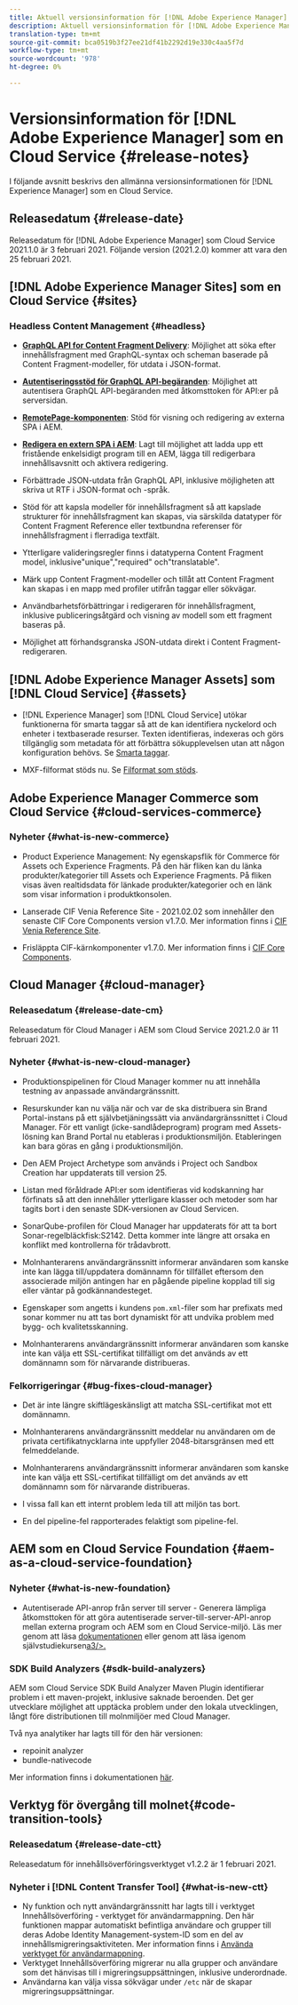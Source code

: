 ```yaml
---
title: Aktuell versionsinformation för [!DNL Adobe Experience Manager] som en Cloud Service.
description: Aktuell versionsinformation för [!DNL Adobe Experience Manager] som en Cloud Service.
translation-type: tm+mt
source-git-commit: bca0519b3f27ee21df41b2292d19e330c4aa5f7d
workflow-type: tm+mt
source-wordcount: '978'
ht-degree: 0%

---
```



# Versionsinformation för [!DNL Adobe Experience Manager] som en Cloud Service {#release-notes}

I följande avsnitt beskrivs den allmänna versionsinformationen för [!DNL Experience Manager] som en Cloud Service.

## Releasedatum {#release-date}

Releasedatum för [!DNL Adobe Experience Manager] som Cloud Service 2021.1.0 är 3 februari 2021.
Följande version (2021.2.0) kommer att vara den 25 februari 2021.

## [!DNL Adobe Experience Manager Sites] som en Cloud Service  {#sites}

### Headless Content Management {#headless}

* **[GraphQL API for Content Fragment Delivery](/help/assets/content-fragments/graphql-api-content-fragments.md)**: Möjlighet att söka efter innehållsfragment med GraphQL-syntax och scheman baserade på Content Fragment-modeller, för utdata i JSON-format.

* **[Autentiseringsstöd för GraphQL API-begäranden](/help/assets/content-fragments/graphql-authentication-content-fragments.md)**: Möjlighet att autentisera GraphQL API-begäranden med åtkomsttoken för API:er på serversidan.

* **[RemotePage-komponenten](/help/implementing/developing/hybrid/remote-page.md)**: Stöd för visning och redigering av externa SPA i AEM.

* **[Redigera en extern SPA i AEM](/help/implementing/developing/hybrid/editing-external-spa.md)**: Lagt till möjlighet att ladda upp ett fristående enkelsidigt program till en AEM, lägga till redigerbara innehållsavsnitt och aktivera redigering.

* Förbättrade JSON-utdata från GraphQL API, inklusive möjligheten att skriva ut RTF i JSON-format och -språk.

* Stöd för att kapsla modeller för innehållsfragment så att kapslade strukturer för innehållsfragment kan skapas, via särskilda datatyper för Content Fragment Reference eller textbundna referenser för innehållsfragment i flerradiga textfält.

* Ytterligare valideringsregler finns i datatyperna Content Fragment model, inklusive&quot;unique&quot;,&quot;required&quot; och&quot;translatable&quot;.

* Märk upp Content Fragment-modeller och tillåt att Content Fragment kan skapas i en mapp med profiler utifrån taggar eller sökvägar.

* Användbarhetsförbättringar i redigeraren för innehållsfragment, inklusive publiceringsåtgärd och visning av modell som ett fragment baseras på.

* Möjlighet att förhandsgranska JSON-utdata direkt i Content Fragment-redigeraren.

<!--
### Progressive Web Apps (PWAs) {#pwa}

* [A Progressive Web App (PWA) version of a site](/help/sites-cloud/authoring/features/enable-pwa.md)  can now be enabled at the project level via simple configuration.
-->

## [!DNL Adobe Experience Manager Assets] som  [!DNL Cloud Service] {#assets}

* [!DNL Experience Manager] som  [!DNL Cloud Service] utökar funktionerna för smarta taggar så att de kan identifiera nyckelord och enheter i textbaserade resurser. Texten identifieras, indexeras och görs tillgänglig som metadata för att förbättra sökupplevelsen utan att någon konfiguration behövs. Se [Smarta taggar](/help/assets/smart-tags.md).

* MXF-filformat stöds nu. Se [Filformat som stöds](/help/assets/file-format-support.md#video-formats).

## Adobe Experience Manager Commerce som Cloud Service {#cloud-services-commerce}

### Nyheter {#what-is-new-commerce}

* Product Experience Management: Ny egenskapsflik för Commerce för Assets och Experience Fragments. På den här fliken kan du länka produkter/kategorier till Assets och Experience Fragments. På fliken visas även realtidsdata för länkade produkter/kategorier och en länk som visar information i produktkonsolen.

* Lanserade CIF Venia Reference Site - 2021.02.02 som innehåller den senaste CIF Core Components version v1.7.0. Mer information finns i [CIF Venia Reference Site](https://github.com/adobe/aem-cif-guides-venia/releases/tag/venia-2021.02.02).

* Frisläppta CIF-kärnkomponenter v1.7.0. Mer information finns i [CIF Core Components](https://github.com/adobe/aem-core-cif-components/releases/tag/core-cif-components-reactor-1.7.0).

## Cloud Manager {#cloud-manager}

### Releasedatum {#release-date-cm}

Releasedatum för Cloud Manager i AEM som Cloud Service 2021.2.0 är 11 februari 2021.

### Nyheter {#what-is-new-cloud-manager}

* Produktionspipelinen för Cloud Manager kommer nu att innehålla testning av anpassade användargränssnitt.

* Resurskunder kan nu välja när och var de ska distribuera sin Brand Portal-instans på ett självbetjäningssätt via användargränssnittet i Cloud Manager. För ett vanligt (icke-sandlådeprogram) program med Assets-lösning kan Brand Portal nu etableras i produktionsmiljön. Etableringen kan bara göras en gång i produktionsmiljön.

* Den AEM Project Archetype som används i Project och Sandbox Creation har uppdaterats till version 25.

* Listan med föråldrade API:er som identifieras vid kodskanning har förfinats så att den innehåller ytterligare klasser och metoder som har tagits bort i den senaste SDK-versionen av Cloud Servicen.

* SonarQube-profilen för Cloud Manager har uppdaterats för att ta bort Sonar-regelbläckfisk:S2142. Detta kommer inte längre att orsaka en konflikt med kontrollerna för trådavbrott.

* Molnhanterarens användargränssnitt informerar användaren som kanske inte kan lägga till/uppdatera domännamn för tillfället eftersom den associerade miljön antingen har en pågående pipeline kopplad till sig eller väntar på godkännandesteget.

* Egenskaper som angetts i kundens `pom.xml`-filer som har prefixats med sonar kommer nu att tas bort dynamiskt för att undvika problem med bygg- och kvalitetsskanning.

* Molnhanterarens användargränssnitt informerar användaren som kanske inte kan välja ett SSL-certifikat tillfälligt om det används av ett domännamn som för närvarande distribueras.

### Felkorrigeringar {#bug-fixes-cloud-manager}

* Det är inte längre skiftlägeskänsligt att matcha SSL-certifikat mot ett domännamn.

* Molnhanterarens användargränssnitt meddelar nu användaren om de privata certifikatnycklarna inte uppfyller 2048-bitarsgränsen med ett felmeddelande.

* Molnhanterarens användargränssnitt informerar användaren som kanske inte kan välja ett SSL-certifikat tillfälligt om det används av ett domännamn som för närvarande distribueras.

* I vissa fall kan ett internt problem leda till att miljön tas bort.

* En del pipeline-fel rapporterades felaktigt som pipeline-fel.

## AEM som en Cloud Service Foundation {#aem-as-a-cloud-service-foundation}

### Nyheter {#what-is-new-foundation}

* Autentiserade API-anrop från server till server - Generera lämpliga åtkomsttoken för att göra autentiserade server-till-server-API-anrop mellan externa program och AEM som en Cloud Service-miljö. Läs mer genom att läsa [dokumentationen](/help/implementing/developing/introduction/generating-access-tokens-for-server-side-apis.md) eller genom att läsa igenom självstudiekursen[a3/>.](https://experienceleague.adobe.com/docs/experience-manager-learn/getting-started-with-aem-headless/authentication/overview.html?lang=en#authentication)

### SDK Build Analyzers {#sdk-build-analyzers}

AEM som Cloud Service SDK Build Analyzer Maven Plugin identifierar problem i ett maven-projekt, inklusive saknade beroenden. Det ger utvecklare möjlighet att upptäcka problem under den lokala utvecklingen, långt före distributionen till molnmiljöer med Cloud Manager.

Två nya analytiker har lagts till för den här versionen:

* repoinit analyzer
* bundle-nativecode

Mer information finns i dokumentationen [här](https://experienceleague.adobe.com/docs/experience-manager-core-components/using/developing/archetype/build-analyzer-maven-plugin.html?lang=en#developing).

## Verktyg för övergång till molnet{#code-transition-tools}

### Releasedatum {#release-date-ctt}

Releasedatum för innehållsöverföringsverktyget v1.2.2 är 1 februari 2021.

### Nyheter i [!DNL Content Transfer Tool] {#what-is-new-ctt}

* Ny funktion och nytt användargränssnitt har lagts till i verktyget Innehållsöverföring - verktyget för användarmappning. Den här funktionen mappar automatiskt befintliga användare och grupper till deras Adobe Identity Management-system-ID som en del av innehållsmigreringsaktiviteten. Mer information finns i [Använda verktyget för användarmappning](https://experienceleague.adobe.com/docs/experience-manager-cloud-service/moving/cloud-migration/content-transfer-tool/using-user-mapping-tool.html).
* Verktyget Innehållsöverföring migrerar nu alla grupper och användare som det hänvisas till i migreringsuppsättningen, inklusive underordnade.
* Användarna kan välja vissa sökvägar under `/etc` när de skapar migreringsuppsättningar.
